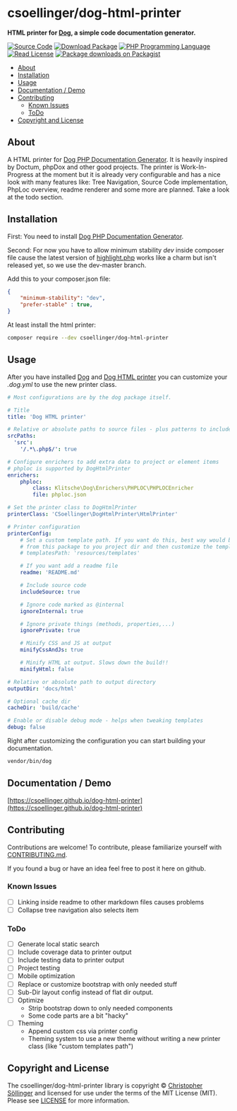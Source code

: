 # csoellinger/dog-html-printer

**HTML printer for [Dog](https://github.com/klitsche/dog), a simple code documentation generator.**

[![Source Code](https://img.shields.io/badge/source-csoellinger/dog--html--printer-blue.svg?style=flat-square)](https://github.com/csoellinger/dog-html-printer)
[![Download Package](https://img.shields.io/packagist/v/csoellinger/dog-html-printer.svg?style=flat-square&label=release)](https://packagist.org/packages/csoellinger/dog-html-printer)
[![PHP Programming Language](https://img.shields.io/packagist/php-v/csoellinger/dog-html-printer.svg?style=flat-square&colorB=%238892BF)](https://php.net)
[![Read License](https://img.shields.io/packagist/l/csoellinger/dog-html-printer.svg?style=flat-square&colorB=darkcyan)](https://github.com/csoellinger/dog-html-printer/blob/master/LICENSE)
[![Package downloads on Packagist](https://img.shields.io/packagist/dt/csoellinger/dog-html-printer.svg?style=flat-square&colorB=darkmagenta)](https://packagist.org/packages/csoellinger/dog-html-printer/stats)
<!-- [![Build Status](https://travis-ci.com/csoellinger/dog-html-printer.svg?branch=main)](https://travis-ci.com/csoellinger/dog-html-printer) -->
<!-- [![Build Status](https://img.shields.io/github/workflow/status/csoellinger/dog-html-printer/CI?label=CI&logo=github&style=flat-square)](https://github.com/csoellinger/dog-html-printer/actions?query=workflow%3ACI) -->
<!-- [![Codecov Code Coverage](https://img.shields.io/codecov/c/gh/csoellinger/dog-html-printer?label=codecov&logo=codecov&style=flat-square)](https://codecov.io/gh/csoellinger/dog-html-printer) -->
<!-- [![Psalm Type Coverage](https://img.shields.io/endpoint?style=flat-square&url=https%3A%2F%2Fshepherd.dev%2Fgithub%2Fcsoellinger%2Fdog-html-printer%2Fcoverage)](https://shepherd.dev/github/csoellinger/dog-html-printer) -->
<!-- [![Chat with the maintainers](https://img.shields.io/badge/phpc.chat-%23csoellinger-darkslateblue?style=flat-square)](https://phpc.chat/channel/csoellinger) -->

- [About](#about)
- [Installation](#installation)
- [Usage](#usage)
- [Documentation / Demo](#documentation--demo)
- [Contributing](#contributing)
  - [Known Issues](#known-issues)
  - [ToDo](#todo)
- [Copyright and License](#copyright-and-license)

## About

A HTML printer for [Dog PHP Documentation Generator](https://github.com/klitsche/dog). It is heavily inspired by Doctum, phpDox and other good projects. The printer is Work-In-Progress at the moment but it is already very configurable and has a nice look with many features like: Tree Navigation, Source Code implementation, PhpLoc overview, readme renderer and some more are planned. Take a look at the todo section.

## Installation

First: You need to install [Dog PHP Documentation Generator](https://github.com/klitsche/dog).

Second: For now you have to allow minimum stability *dev* inside composer file cause the latest version of [highlight.php](https://github.com/scrivo/highlight.php) works like a charm but isn't released yet, so we use the dev-master branch.

Add this to your composer.json file:

```json
{
    "minimum-stability": "dev",
    "prefer-stable" : true,
}
```

At least install the html printer:

```bash
composer require --dev csoellinger/dog-html-printer
```

## Usage

After you have installed [Dog](https://github.com/klitsche/dog) and [Dog HTML printer](https://github.com/csoellinger/dog-html-printer) you can customize your *.dog.yml* to use the new printer class.

```yaml
# Most configurations are by the dog package itself.

# Title
title: 'Dog HTML printer'

# Relative or absolute paths to source files - plus patterns to include or exclude path pr files
srcPaths:
  'src':
    '/.*\.php$/': true

# Configure enrichers to add extra data to project or element items
# phploc is supported by DogHtmlPrinter
enrichers:
    phploc:
        class: Klitsche\Dog\Enrichers\PHPLOC\PHPLOCEnricher
        file: phploc.json

# Set the printer class to DogHtmlPrinter
printerClass: 'CSoellinger\DogHtmlPrinter\HtmlPrinter'

# Printer configuration
printerConfig:
    # Set a custom template path. If you want do this, best way would be to copy the resources/templates dir
    # from this package to you project dir and then customize the templates.
    # templatesPath: 'resources/templates'

    # If you want add a readme file
    readme: 'README.md'

    # Include source code
    includeSource: true

    # Ignore code marked as @internal
    ignoreInternal: true

    # Ignore private things (methods, properties,...)
    ignorePrivate: true

    # Minify CSS and JS at output
    minifyCssAndJs: true

    # Minify HTML at output. Slows down the build!!
    minifyHtml: false

# Relative or absolute path to output directory
outputDir: 'docs/html'

# Optional cache dir
cacheDir: 'build/cache'

# Enable or disable debug mode - helps when tweaking templates
debug: false
```

Right after customizing the configuration you can start building your documentation.

```bash
vendor/bin/dog
```

## Documentation / Demo

[https://csoellinger.github.io/dog-html-printer](https://csoellinger.github.io/dog-html-printer)

## Contributing

Contributions are welcome! To contribute, please familiarize yourself with
[CONTRIBUTING.md](CONTRIBUTING.md).

If you found a bug or have an idea feel free to post it here on github.

### Known Issues
- [ ] Linking inside readme to other markdown files causes problems
- [ ] Collapse tree navigation also selects item

### ToDo

- [ ] Generate local static search
- [ ] Include coverage data to printer output
- [ ] Include testing data to printer output
- [ ] Project testing
- [ ] Mobile optimization
- [ ] Replace or customize bootstrap with only needed stuff
- [ ] Sub-Dir layout config instead of flat dir output.
- [ ] Optimize
  - Strip bootstrap down to only needed components
  - Some code parts are a bit "hacky"
- [ ] Theming
  - Append custom css via printer config
  - Theming system to use a new theme without writing a new printer class (like "custom templates path")

## Copyright and License

The csoellinger/dog-html-printer library is copyright © [Christopher Söllinger](https://github.com/CSoellinger)
and licensed for use under the terms of the
MIT License (MIT). Please see [LICENSE](LICENSE) for more information.
